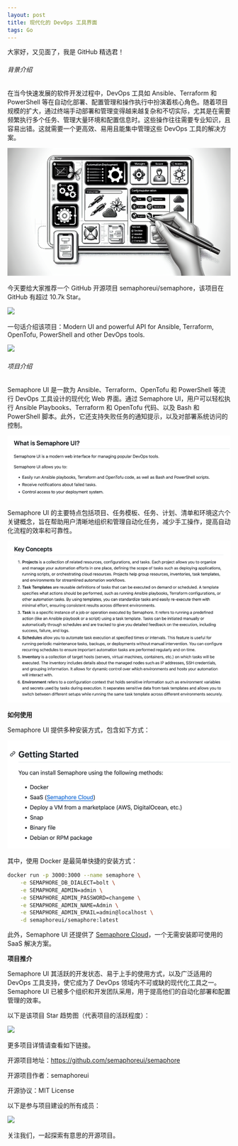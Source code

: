 ```yaml
---
layout: post
title: 现代化的 DevOps 工具界面
tags: Go
---
```


大家好，又见面了，我是 GitHub 精选君！

###### 背景介绍

在当今快速发展的软件开发过程中，DevOps 工具如 Ansible、Terraform 和 PowerShell 等在自动化部署、配置管理和操作执行中扮演着核心角色。随着项目规模的扩大，通过终端手动部署和管理变得越来越复杂和不切实际，尤其是在需要频繁执行多个任务、管理大量环境和配置信息时。这些操作往往需要专业知识，且容易出错。这就需要一个更高效、易用且能集中管理这些 DevOps 工具的解决方案。

![](https://raw.githubusercontent.com/ZhuPeng/pic/master/mac/compress_tmp-c93da67f359f43d2fe8bded984eced80.png)

今天要给大家推荐一个 GitHub 开源项目 semaphoreui/semaphore，该项目在 GitHub 有超过 10.7k Star。

![](https://stats.deeptrain.net/repo/semaphoreui/semaphore/?theme=light)

一句话介绍该项目：Modern UI and powerful API for Ansible, Terraform, OpenTofu, PowerShell and other DevOps tools.


![](https://user-images.githubusercontent.com/914224/134777345-8789d9e4-ff0d-439c-b80e-ddc56b74fcee.png)


###### 项目介绍

Semaphore UI 是一款为 Ansible、Terraform、OpenTofu 和 PowerShell 等流行 DevOps 工具设计的现代化 Web 界面。通过 Semaphore UI，用户可以轻松执行 Ansible Playbooks、Terraform 和 OpenTofu 代码、以及 Bash 和 PowerShell 脚本。此外，它还支持失败任务的通知提示，以及对部署系统访问的控制。

![](https://raw.githubusercontent.com/ZhuPeng/pic/master/images/compress_image-20241127232723910.png)

Semaphore UI 的主要特点包括项目、任务模板、任务、计划、清单和环境这六个关键概念，旨在帮助用户清晰地组织和管理自动化任务，减少手工操作，提高自动化流程的效率和可靠性。

![](https://raw.githubusercontent.com/ZhuPeng/pic/master/images/compress_image-20241127232735282.png)

**如何使用**

Semaphore UI 提供多种安装方式，包含如下方式：

![image-20241127232808095](https://raw.githubusercontent.com/ZhuPeng/pic/master/images/compress_image-20241127232808095.png)

其中，使用 Docker 是最简单快捷的安装方式：

```bash
docker run -p 3000:3000 --name semaphore \
    -e SEMAPHORE_DB_DIALECT=bolt \
    -e SEMAPHORE_ADMIN=admin \
    -e SEMAPHORE_ADMIN_PASSWORD=changeme \
    -e SEMAPHORE_ADMIN_NAME=Admin \
    -e SEMAPHORE_ADMIN_EMAIL=admin@localhost \
    -d semaphoreui/semaphore:latest
```

此外，Semaphore UI 还提供了 [Semaphore Cloud](https://cloud.semaphoreui.com)，一个无需安装即可使用的 SaaS 解决方案。

**项目推介**

Semaphore UI 其活跃的开发状态、易于上手的使用方式，以及广泛适用的 DevOps 工具支持，使它成为了 DevOps 领域内不可或缺的现代化工具之一。Semaphore UI 已被多个组织和开发团队采用，用于提高他们的自动化部署和配置管理的效率。

以下是该项目 Star 趋势图（代表项目的活跃程度）：

![](https://api.star-history.com/svg?repos=semaphoreui/semaphore&type=Timeline)

更多项目详情请查看如下链接。

开源项目地址：https://github.com/semaphoreui/semaphore 

开源项目作者：semaphoreui

开源协议：MIT License

以下是参与项目建设的所有成员：

![](https://contrib.rocks/image?repo=semaphoreui/semaphore)

关注我们，一起探索有意思的开源项目。

